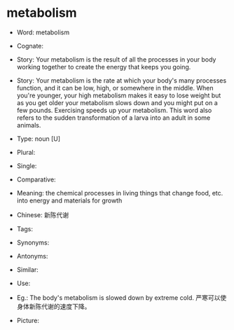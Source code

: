 # metabolism

- Word: metabolism
- Cognate: 
- Story: Your metabolism is the result of all the processes in your body working together to create the energy that keeps you going.
- Story: Your metabolism is the rate at which your body's many processes function, and it can be low, high, or somewhere in the middle. When you're younger, your high metabolism makes it easy to lose weight but as you get older your metabolism slows down and you might put on a few pounds. Exercising speeds up your metabolism. This word also refers to the sudden transformation of a larva into an adult in some animals.

- Type: noun [U]
- Plural: 
- Single: 
- Comparative: 
- Meaning: the chemical processes in living things that change food, etc. into energy and materials for growth
- Chinese: 新陈代谢
- Tags: 
- Synonyms: 
- Antonyms: 
- Similar: 
- Use: 
- Eg.: The body's metabolism is slowed down by extreme cold. 严寒可以使身体新陈代谢的速度下降。
- Picture: 

